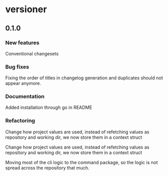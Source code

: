 # versioner

## 0.1.0

### New features

Conventional changesets

### Bug fixes

Fixing the order of titles in changelog generation and duplicates should not appear anymore.

### Documentation

Added installation through go in README

### Refactoring

Change how project values are used, instead of refetching values as repository and working dir, we now store them in a context struct

Change how project values are used, instead of refetching values as repository and working dir, we now store them in a context struct

Moving most of the cli logic to the command package, so the logic is not spread across the repository that much.
